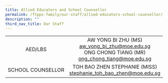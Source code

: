 ```yaml
---
title: Allied Educators and School Counsellor
permalink: /ftpps-family/our-staff/allied-educators-school-counsellor/
description: ""
third_nav_title: Our Staff
---
```

|  |  |
| :---: | :---: |
| AED/LBS | AW YONG BI ZHU (MS)<br>aw_yong_bi_zhu@moe.edu.sg<br>ONG CHONG TIANG (MR) <br>ong_chong_tiang@moe.edu.sg |
| SCHOOL COUNSELLOR | TOH BAO ZHEN STEPHANIE (MISS)<br>stephanie_toh_bao_zhen@moe.edu.sg |